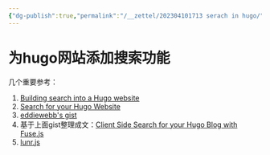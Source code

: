 ```yaml
---
{"dg-publish":true,"permalink":"/__zettel/202304101713 serach in hugo/","title":202304101713,"tags":["hugo","search","website","blog"],"created":"2023-04-10T17:13:20+08:00"}
---
```



为hugo网站添加搜索功能
===

几个重要参考：

1. [Building search into a Hugo website](https://theorangeone.net/posts/hugo-website-search/)
2. [Search for your Hugo Website](https://gohugo.io/tools/search/)
3. [eddiewebb's gist](https://gist.github.com/eddiewebb/735feb48f50f0ddd65ae5606a1cb41ae#contentsearchmd)
4. 基于上面gist整理成文：[Client Side Search for your Hugo Blog with Fuse.js](https://www.softwarecraftsperson.com/posts/2021-05-01-client-side-search-fuse/)
5. [lunr.js](https://lunrjs.com/)